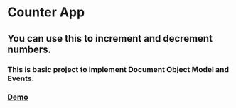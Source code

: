 # Counter App
## You can use this to increment and decrement numbers.
### This is basic project to implement Document Object Model and Events.
### [Demo](https://counter-1234.netlify.app/)
